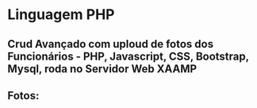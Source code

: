 # Linguagem PHP 
## Crud Avançado com uploud de fotos dos Funcionários - PHP, Javascript, CSS, Bootstrap, Mysql, roda no Servidor Web XAAMP 

## Fotos:

